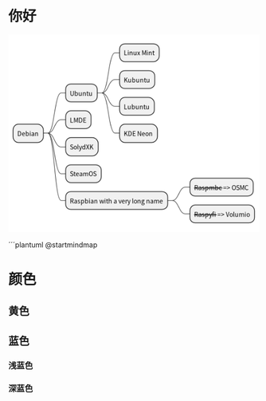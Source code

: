 # 你好
![](https://raw.githubusercontent.com/thelazypig123/photos/main/1.png)

´´´plantuml
@startmindmap

# 颜色
## 黄色
## 蓝色
### 浅蓝色
### 深蓝色